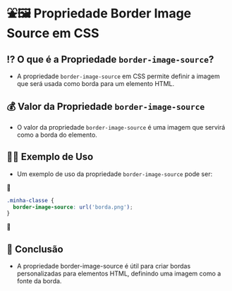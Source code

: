 # ⛲🖼 Propriedade Border Image Source em CSS

## ⁉ O que é a Propriedade `border-image-source`?
- A propriedade `border-image-source` em CSS permite definir a imagem que será usada como borda para um elemento HTML.

## 💰 Valor da Propriedade `border-image-source`
- O valor da propriedade `border-image-source` é uma imagem que servirá como a borda do elemento.

## 👩‍🏫 Exemplo de Uso
- Um exemplo de uso da propriedade `border-image-source` pode ser:

📌

  ```css
  .minha-classe {
    border-image-source: url('borda.png');
  }
   ```
📌

## 🏁 Conclusão
- A propriedade border-image-source é útil para criar bordas personalizadas para elementos HTML, definindo uma imagem como a fonte da borda.
